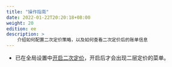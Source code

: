 ```yaml
---
title: "操作指南"
date: 2022-01-22T20:20:18+08:00
weight: 20
edition: ee
description: >
    介绍如何配置二次定价策略，以及如何查看二次定价后的账单信息
---
```


- 已在全局设置中[开启二次定价](../../../misc/globalsetting/tutorial/bill/#二次定价开关原始账单开关)，开启后才会出现二层定价的菜单。

